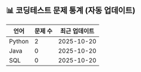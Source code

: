 











## 📊 코딩테스트 문제 통계 (자동 업데이트)

| 언어 | 문제 수 | 최근 업데이트 |
|------|----------|----------------|
| Python | 2 | 2025-10-20 |
| Java | 0 | 2025-10-20 |
| SQL | 0 | 2025-10-20 |
